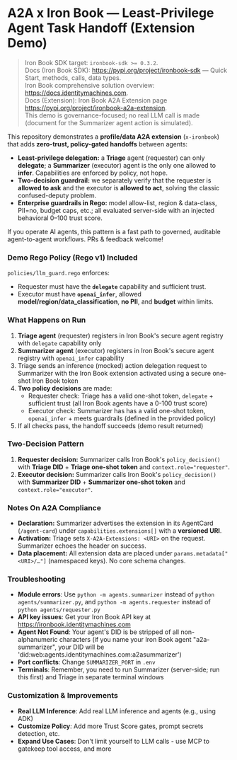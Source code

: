 # A2A x Iron Book — Least-Privilege Agent Task Handoff (Extension Demo)

> Iron Book SDK target: `ironbook-sdk >= 0.3.2`.  
> Docs (Iron Book SDK): https://pypi.org/project/ironbook-sdk — Quick Start, methods, calls, data types.  
> Iron Book comprehensive solution overview: https://docs.identitymachines.com.  
> Docs (Extension): Iron Book A2A Extension page https://pypi.org/project/ironbook-a2a-extension.  
> This demo is governance-focused; no real LLM call is made (document for the Summarizer agent action is simulated).

This repository demonstrates a **profile/data A2A extension** (`x-ironbook`) that adds **zero-trust, policy-gated handoffs** between agents:

- **Least-privilege delegation:** a **Triage** agent (requester) can only **delegate**; a **Summarizer** (executor) agent is the only one allowed to **infer**. Capabilities are enforced by policy, not hope.
- **Two-decision guardrail:** we separately verify that the requester is **allowed to ask** and the executor is **allowed to act**, solving the classic confused-deputy problem.
- **Enterprise guardrails in Rego:** model allow-list, region & data-class, PII=no, budget caps, etc.; all evaluated server-side with an injected behavioral 0–100 trust score.

If you operate AI agents, this pattern is a fast path to governed, auditable agent-to-agent workflows. PRs & feedback welcome!

### Demo Rego Policy (Rego v1) Included
`policies/llm_guard.rego` enforces:
- Requester must have the **`delegate`** capability and sufficient trust.
- Executor must have **`openai_infer`**, allowed **model/region/data_classification**, **no PII**, and **budget** within limits.

### What Happens on Run
1. **Triage agent** (requester) registers in Iron Book's secure agent registry with `delegate` capability only
2. **Summarizer agent** (executor) registers in Iron Book's secure agent registry with `openai_infer` capability
3. Triage sends an inference (mocked) action delegation request to Summarizer with the Iron Book extension activated using a secure one-shot Iron Book token
4. **Two policy decisions** are made:
   - Requester check: Triage has a valid one-shot token, `delegate` + sufficient trust (all Iron Book agents have a 0-100 trust score)
   - Executor check: Summarizer has has a valid one-shot token, `openai_infer` + meets guardrails (defined in the provided policy)
5. If all checks pass, the handoff succeeds (demo result returned)

### Two-Decision Pattern
1) **Requester decision:** Summarizer calls Iron Book's `policy_decision()` with **Triage DID** + **Triage one-shot token** and `context.role="requester"`.  
2) **Executor decision:** Summarizer calls Iron Book's `policy_decision()` with **Summarizer DID** + **Summarizer one-shot token** and `context.role="executor"`.

### Notes On A2A Compliance
- **Declaration:** Summarizer advertises the extension in its AgentCard (`/agent-card`) under `capabilities.extensions[]` with a **versioned URI**.
- **Activation:** Triage sets `X-A2A-Extensions: <URI>` on the request. Summarizer echoes the header on success.
- **Data placement:** All extension data are placed under `params.metadata["<URI>/…"]` (namespaced keys). No core schema changes.

### Troubleshooting
- **Module errors**: Use `python -m agents.summarizer` instead of `python agents/summarizer.py`, and `python -m agents.requester` instead of `python agents/requester.py`
- **API key issues**: Get your Iron Book API key at https://ironbook.identitymachines.com
- **Agent Not Found**: Your agent's DID is be stripped of all non-alphanumeric characters (if you name your Iron Book agent "a2a-summarizer", your DID will be 'did:web:agents.identitymachines.com:a2asummarizer')
- **Port conflicts**: Change `SUMMARIZER_PORT` in `.env`
- **Terminals**: Remember, you need to run Summarizer (server-side; run this first) and Triage in separate terminal windows

### Customization & Improvements
- **Real LLM Inference**: Add real LLM inference and agents (e.g., using ADK)
- **Customize Policy**: Add more Trust Score gates, prompt secrets detection, etc.
- **Expand Use Cases**: Don't limit yourself to LLM calls - use MCP to gatekeep tool access, and more
